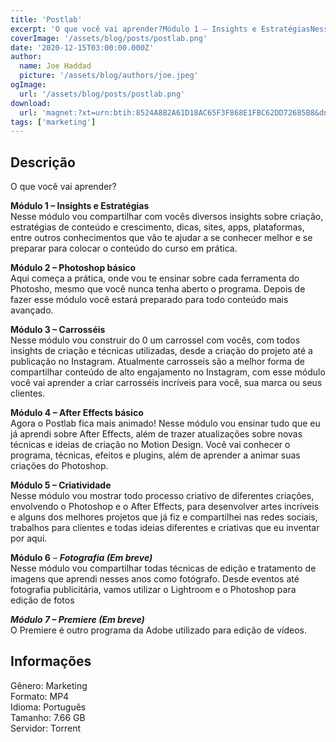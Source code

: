 ```yaml
---
title: 'Postlab'
excerpt: 'O que você vai aprender?Módulo 1 – Insights e EstratégiasNesse módulo vou compartilhar com vocês diversos insights sobre criação, estratégias de conteúdo e crescimento, dicas, sites, apps, plataformas, entre outros conhecimentos que vão te ajudar a se conhecer'
coverImage: '/assets/blog/posts/postlab.png'
date: '2020-12-15T03:00:00.000Z'
author:
  name: Joe Haddad
  picture: '/assets/blog/authors/joe.jpeg'
ogImage:
  url: '/assets/blog/posts/postlab.png'
download:
  url: 'magnet:?xt=urn:btih:8524A882A61D18AC65F3F868E1FBC62DD72685B8&dn=Postlab%20completo&tr=udp%3a%2f%2ftracker.openbittorrent.com%3a1337%2fannounce&tr=udp%3a%2f%2ftracker.opentrackr.org%3a1337%2fannounce'
tags: ['marketing']
---
```

<h2>Descrição</h2>
<p></p><p>O que você vai aprender?</p><p><strong>Módulo 1 – Insights e Estratégias</strong><br/>Nesse módulo vou compartilhar com vocês diversos insights sobre criação, estratégias de conteúdo e crescimento, dicas, sites, apps, plataformas, entre outros conhecimentos que vão te ajudar a se conhecer melhor e se preparar para colocar o conteúdo do curso em prática.</p><p><strong>Módulo 2 – Photoshop básico</strong><br/>Aqui começa a prática, onde vou te ensinar sobre cada ferramenta do Photosho, mesmo que você nunca tenha aberto o programa. Depois de fazer esse módulo você estará preparado para todo conteúdo mais avançado.</p><p><strong>Módulo 3 – Carrosséis</strong><br/>Nesse módulo vou construir do 0 um carrossel com vocês, com todos insights de criação e técnicas utilizadas, desde a criação do projeto até a publicação no Instagram. Atualmente carrosseis são a melhor forma de compartilhar conteúdo de alto engajamento no Instagram, com esse módulo você vai aprender a criar carrosséis incríveis para você, sua marca ou seus clientes.</p><p><strong>Módulo 4 – After Effects básico</strong><br/>Agora o Postlab fica mais animado! Nesse módulo vou ensinar tudo que eu já aprendi sobre After Effects, além de trazer atualizações sobre novas técnicas e ideias de criação no Motion Design. Você vai conhecer o programa, técnicas, efeitos e plugins, além de aprender a animar suas criações do Photoshop.</p><p><strong>Módulo 5 – Criatividade</strong><br/>Nesse módulo vou mostrar todo processo criativo de diferentes criações, envolvendo o Photoshop e o After Effects, para desenvolver artes incríveis e alguns dos melhores projetos que já fiz e compartilhei nas redes sociais, trabalhos para clientes e todas ideias diferentes e criativas que eu inventar por aqui.</p><p><strong>Módulo 6</strong> – <strong><em>Fotografia (Em breve)</em></strong><br/>Nesse módulo vou compartilhar todas técnicas de edição e tratamento de imagens que aprendi nesses anos como fotógrafo. Desde eventos até fotografia publicitária, vamos utilizar o Lightroom e o Photoshop para edição de fotos</p><p><em><strong>Módulo 7 – Premiere (Em breve)</strong></em><br/>O Premiere é outro programa da Adobe utilizado para edição de vídeos.</p><h2>Informações</h2><p>Gênero: Marketing<br/>Formato: MP4<br/>Idioma: Português<br/>Tamanho: 7.66 GB<br/>Servidor: Torrent</p>